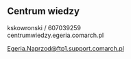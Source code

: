 ## Centrum wiedzy
kskowronski / 607039259 \
centrumwiedzy.egeria.comarch.pl


Egeria.Naprzod@ftp1.support.comarch.pl
